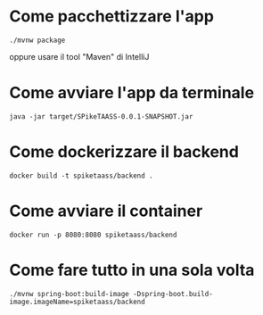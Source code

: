 # Come pacchettizzare l'app
`./mvnw package` 

oppure usare il tool "Maven" di IntelliJ

# Come avviare l'app da terminale
`java -jar target/SPikeTAASS-0.0.1-SNAPSHOT.jar`

# Come dockerizzare il backend
`docker build -t spiketaass/backend .`

# Come avviare il container
`docker run -p 8080:8080 spiketaass/backend`

# Come fare tutto in una sola volta
``
./mvnw spring-boot:build-image -Dspring-boot.build-image.imageName=spiketaass/backend
``


